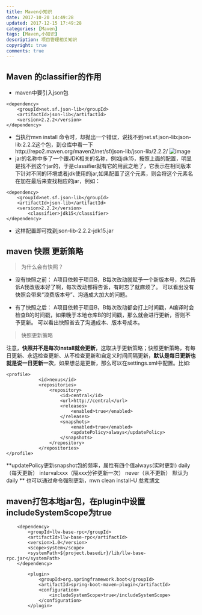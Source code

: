 ```yaml
---
title: Maven小知识
date: 2017-10-20 14:49:28
updated: 2017-12-15 17:49:28
categories: [Maven]
tags: [Maven,小知识]
description: 项目管理相关知识
copyright: true
comments: true
---
```


## Maven 的classifier的作用
* maven中要引入json包
```
<dependency>  
    <groupId>net.sf.json-lib</groupId>   
    <artifactId>json-lib</artifactId>   
    <version>2.2.2</version>  
</dependency>  
```
* 当执行mvn install 命令时，却抛出一个错误，说找不到net.sf.json-lib:json-lib:2.2.2这个包，到仓库中看一下http://repo2.maven.org/maven2/net/sf/json-lib/json-lib/2.2.2/
![image](http://otkzd4sua.bkt.clouddn.com/maven1.png)
*  jar的名称中多了一个跟JDK相关的名称，例如jdk15，按照上面的配置，明显是找不到这个jar的，于是classifier就有它的用武之地了，它表示在相同版本下针对不同的环境或者jdk使用的jar,如果配置了这个元素，则会将这个元素名在加在最后来查找相应的jar，例如：
```
<dependency>  
    <groupId>net.sf.json-lib</groupId>   
    <artifactId>json-lib</artifactId>   
    <version>2.2.2</version>  
        <classifier>jdk15</classifier>    
</dependency>  
```
* 这样配置即可找到json-lib-2.2.2-jdk15.jar 

## maven 快照 更新策略
> 为什么会有快照？


* 没有快照之前：
            A项目依赖于项目B，B每次改动就赋予一个新版本号，然后告诉A我改版本好了啊，每次改动都得告诉，有时忘了就麻烦了。
            可以看出没有快照会带来“浪费版本号”、沟通成大加大的问题。

* 有了快照之后：
            A项目依赖于项目B，B每次改动都会打上时间戳，A编译时会检查B的时间戳，如果晚于本地仓库B的时间戳，那么就会进行更新，否则不予更新。
            可以看出快照省去了沟通成本、版本号成本。

> 快照更新策略

注意，**快照并不是每次install就会更新**，这取决于更新策略；快照更新策略，有每日更新、永远检查更新、从不检查更新和自定义时间间隔更新，**默认是每日更新也就是说一日更新一次**，如果想总是更新，那么可以在settings.xml中配置。比如:
```
<profile>  
            <id>nexus</id>  
            <repositories>  
                <repository>  
                    <id>central</id>  
                    <url>http://central</url>  
                    <releases>  
                        <enabled>true</enabled>  
                    </releases>  
                    <snapshots>  
                        <enabled>true</enabled>  
                        <updatePolicy>always</updatePolicy>  
                    </snapshots>  
                </repository>  
            </repositories>  
</profile>  
```

**updatePolicy更新snapshot包的频率，属性有四个值always(实时更新) daily（每天更新） interval:xxx（隔xxx分钟更新一次）  never（从不更新） 默认为daily **
也可以通过命令强制更新，mvn clean install-U 
[参考博文](http://blog.csdn.net/wangjun5159/article/details/49095881)

## maven打包本地jar包，在plugin中设置includeSystemScope为true
```
    <dependency>
        <groupId>llw-base-rpc</groupId>
        <artifactId>llw-base-rpc</artifactId>
        <version>1.0</version>
        <scope>system</scope>
        <systemPath>${project.basedir}/lib/llw-base-rpc.jar</systemPath>
    </dependency>
```
```
        <plugin>
            <groupId>org.springframework.boot</groupId>
            <artifactId>spring-boot-maven-plugin</artifactId>
            <configuration>
                <includeSystemScope>true</includeSystemScope>
            </configuration>
        </plugin>
```